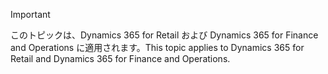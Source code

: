 > [!IMPORTANT]
> <span data-ttu-id="8b2bf-101">このトピックは、Dynamics 365 for Retail および Dynamics 365 for Finance and Operations に適用されます。</span><span class="sxs-lookup"><span data-stu-id="8b2bf-101">This topic applies to Dynamics 365 for Retail and Dynamics 365 for Finance and Operations.</span></span>
